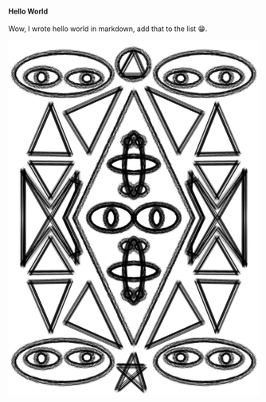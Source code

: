 #### Hello World


Wow, I wrote hello world in markdown, add that to the list 😁.

![image](_posts\amazing.jpg)
